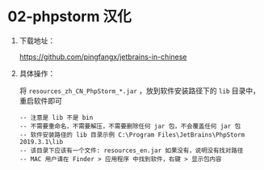 # 02-phpstorm 汉化

1. 下载地址：

   https://github.com/pingfangx/jetbrains-in-chinese

2. 具体操作：

   将 `resources_zh_CN_PhpStorm_*.jar` ，放到软件安装路径下的 `lib` 目录中，重启软件即可

   ```text
   -- 注意是 lib 不是 bin
   -- 不需要重命名，不需要解压，不需要删除任何 jar 包，不会覆盖任何 jar 包
   -- 软件安装路径的 lib 目录示例 C:\Program Files\JetBrains\PhpStorm 2019.3.1\lib
   -- 该目录下应该有一个文件: resources_en.jar 如果没有，说明没有找对路径
   -- MAC 用户请在 Finder > 应用程序 中找到软件，右键 > 显示包内容
   ```
